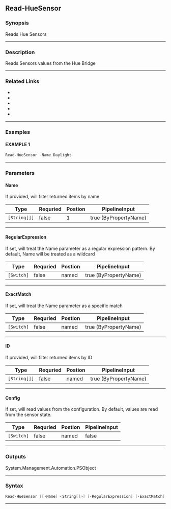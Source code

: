 
Read-HueSensor
--------------
### Synopsis
Reads Hue Sensors

---
### Description

Reads Sensors values from the Hue Bridge

---
### Related Links
* [](Write-HueSensor.md)
* [](Get-HueSensor.md)
* [](Get-HueBridge.md)
* [](Add-HueSensor.md)
* [](Remove-HueSensor.md)
---
### Examples
#### EXAMPLE 1
```PowerShell
Read-HueSensor -Name Daylight
```

---
### Parameters
#### **Name**

If provided, will filter returned items by name



|Type            |Requried|Postion|PipelineInput        |
|----------------|--------|-------|---------------------|
|```[String[]]```|false   |1      |true (ByPropertyName)|
---
#### **RegularExpression**

If set, will treat the Name parameter as a regular expression pattern.  By default, Name will be treated as a wildcard



|Type          |Requried|Postion|PipelineInput        |
|--------------|--------|-------|---------------------|
|```[Switch]```|false   |named  |true (ByPropertyName)|
---
#### **ExactMatch**

If set, will treat the Name parameter as a specific match



|Type          |Requried|Postion|PipelineInput        |
|--------------|--------|-------|---------------------|
|```[Switch]```|false   |named  |true (ByPropertyName)|
---
#### **ID**

If provided, will filter returned items by ID



|Type            |Requried|Postion|PipelineInput        |
|----------------|--------|-------|---------------------|
|```[String[]]```|false   |named  |true (ByPropertyName)|
---
#### **Config**

If set, will read values from the configuration.  By default, values are read from the sensor state.



|Type          |Requried|Postion|PipelineInput|
|--------------|--------|-------|-------------|
|```[Switch]```|false   |named  |false        |
---
### Outputs
System.Management.Automation.PSObject


---
### Syntax
```PowerShell
Read-HueSensor [[-Name] <String[]>] [-RegularExpression] [-ExactMatch] [-ID <String[]>] [-Config] [<CommonParameters>]
```
---


